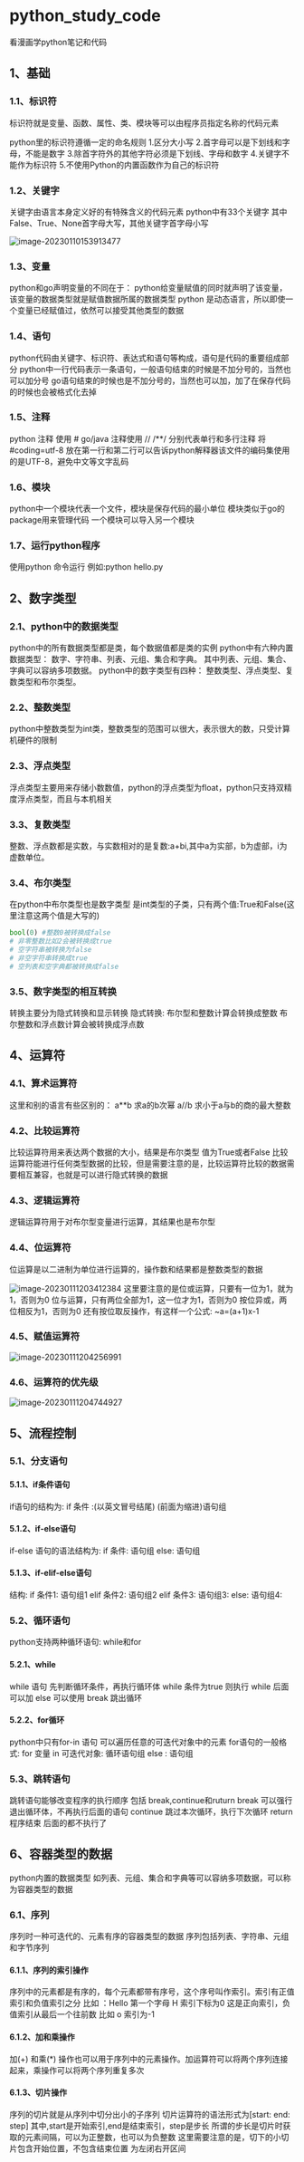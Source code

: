 # python_study_code

看漫画学python笔记和代码

## 1、基础

### 1.1、标识符

标识符就是变量、函数、属性、类、模块等可以由程序员指定名称的代码元素

python里的标识符遵循一定的命名规则
1.区分大小写
2.首字母可以是下划线和字母，不能是数字
3.除首字符外的其他字符必须是下划线、字母和数字
4.关键字不能作为标识符
5.不使用Python的内置函数作为自己的标识符

### 1.2、关键字

关键字由语言本身定义好的有特殊含义的代码元素
python中有33个关键字 其中False、True、None首字母大写，其他关键字首字母小写

![image-20230110153913477](images\image-20230110153913477.png)

### 1.3、变量

python和go声明变量的不同在于：
python给变量赋值的同时就声明了该变量，该变量的数据类型就是赋值数据所属的数据类型
python 是动态语言，所以即使一个变量已经赋值过，依然可以接受其他类型的数据

### 1.4、语句

python代码由关键字、标识符、表达式和语句等构成，语句是代码的重要组成部分
python中一行代码表示一条语句，一般语句结束的时候是不加分号的，当然也可以加分号
go语句结束的时候也是不加分号的，当然也可以加，加了在保存代码的时候也会被格式化去掉

### 1.5、注释

python 注释 使用 #
go/java 注释使用 // /**/ 分别代表单行和多行注释
将 #coding=utf-8 放在第一行和第二行可以告诉python解释器该文件的编码集使用的是UTF-8，避免中文等文字乱码

### 1.6、模块

python中一个模块代表一个文件，模块是保存代码的最小单位
模块类似于go的package用来管理代码
一个模块可以导入另一个模块

### 1.7、运行python程序

使用python 命令运行
例如:python hello.py

## 2、数字类型

### 2.1、python中的数据类型

python中的所有数据类型都是类，每个数据值都是类的实例
python中有六种内置数据类型：
数字、字符串、列表、元组、集合和字典。
其中列表、元组、集合、字典可以容纳多项数据。
python中的数字类型有四种：
整数类型、浮点类型、复数类型和布尔类型。

### 2.2、整数类型

python中整数类型为int类，整数类型的范围可以很大，表示很大的数，只受计算机硬件的限制

### 2.3、浮点类型

浮点类型主要用来存储小数数值，python的浮点类型为float，python只支持双精度浮点类型，而且与本机相关

### 3.3、复数类型

整数、浮点数都是实数，与实数相对的是复数:a+bi,其中a为实部，b为虚部，i为虚数单位。

### 3.4、布尔类型

在python中布尔类型也是数字类型
是int类型的子类，只有两个值:True和False(这里注意这两个值是大写的)

```python
bool(0) #整数0被转换成false
# 非零整数比如2会被转换成true
# 空字符串被转换为false
# 非空字符串转换成true
# 空列表和空字典都被转换成false
```

### 3.5、数字类型的相互转换

转换主要分为隐式转换和显示转换
隐式转换:
布尔型和整数计算会转换成整数
布尔整数和浮点数计算会被转换成浮点数

## 4、运算符

### 4.1、算术运算符

这里和别的语言有些区别的：
a**b  求a的b次幂
a//b  求小于a与b的商的最大整数

### 4.2、比较运算符

比较运算符用来表达两个数据的大小，结果是布尔类型
值为True或者False
比较运算符能进行任何类型数据的比较，但是需要注意的是，比较运算符比较的数据需要相互兼容，也就是可以进行隐式转换的数据

### 4.3、逻辑运算符

逻辑运算符用于对布尔型变量进行运算，其结果也是布尔型

### 4.4、位运算符

位运算是以二进制为单位进行运算的，操作数和结果都是整数类型的数据

![image-20230111203412384](images\image-20230111203412384.png)
这里要注意的是位或运算，只要有一位为1，就为1，否则为0
位与运算，只有两位全部为1，这一位才为1，否则为0
按位异或，两位相反为1，否则为0
还有按位取反操作，有这样一个公式:
~a=(a+1)x-1

### 4.5、赋值运算符

![image-20230111204256991](images\image-20230111204256991.png)

### 4.6、运算符的优先级

![image-20230111204744927](images\image-20230111204744927.png)

## 5、流程控制

### 5.1、分支语句

#### 5.1.1、if条件语句

if语句的结构为:
if 条件 :(以英文冒号结尾)
  (前面为缩进)语句组

#### 5.1.2、if-else语句

if-else 语句的语法结构为:
if 条件:
   语句组
else:
   语句组

#### 5.1.3、if-elif-else语句

结构:
if 条件1:
   语句组1
elif 条件2:
   语句组2
elif 条件3:
   语句组3:
else:
   语句组4:

### 5.2、循环语句

python支持两种循环语句: while和for

#### 5.2.1、while

while 语句 先判断循环条件，再执行循环体
while 条件为true 则执行
while 后面可以加 else
可以使用 break 跳出循环

#### 5.2.2、for循环

python中只有for-in 语句 可以遍历任意的可迭代对象中的元素
for语句的一般格式:
for 变量 in 可迭代对象:
   循环语句组
else :
   语句组

### 5.3、跳转语句

跳转语句能够改变程序的执行顺序
包括 break,continue和ruturn
break 可以强行退出循环体，不再执行后面的语句
continue 跳过本次循环，执行下次循环
return 程序结束 后面的都不执行了

## 6、容器类型的数据

python内置的数据类型 如列表、元组、集合和字典等可以容纳多项数据，可以称为容器类型的数据

### 6.1、序列

序列时一种可迭代的、元素有序的容器类型的数据
序列包括列表、字符串、元组和字节序列

#### 6.1.1、序列的索引操作

序列中的元素都是有序的，每个元素都带有序号，这个序号叫作索引。索引有正值索引和负值索引之分
比如 ：Hello
第一个字母 H 索引下标为0
这是正向索引，负值索引从最后一个往前数
比如 o 索引为-1

#### 6.1.2、加和乘操作

加(+) 和乘(*) 操作也可以用于序列中的元素操作。加运算符可以将两个序列连接起来，乘操作可以将两个序列重复多次

#### 6.1.3、切片操作

序列的切片就是从序列中切分出小的子序列
切片运算符的语法形式为[start: end: step]
其中,start是开始索引,end是结束索引，step是步长
所谓的步长是切片时获取的元素间隔，可以为正整数，也可以为负整数
这里需要注意的是，切下的小切片包含开始位置，不包含结束位置
为左闭右开区间
